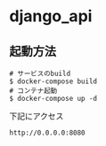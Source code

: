 # django_api


##  起動方法

```
# サービスのbuild
$ docker-compose build
# コンテナ起動
$ docker-compose up -d
```

下記にアクセス

```
http://0.0.0.0:8080
```